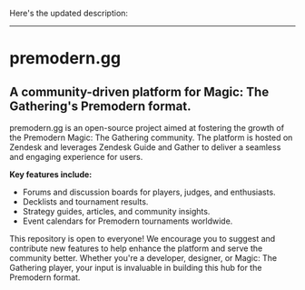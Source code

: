 Here's the updated description:

---

# premodern.gg

## A community-driven platform for Magic: The Gathering's Premodern format.

premodern.gg is an open-source project aimed at fostering the growth of the Premodern Magic: The Gathering community.
The platform is hosted on Zendesk and leverages Zendesk Guide and Gather to deliver a seamless and engaging experience
for users.

**Key features include:**

- Forums and discussion boards for players, judges, and enthusiasts.
- Decklists and tournament results.
- Strategy guides, articles, and community insights.
- Event calendars for Premodern tournaments worldwide.

This repository is open to everyone! We encourage you to suggest and contribute new features to help enhance the
platform and serve the community better. Whether you're a developer, designer, or Magic: The Gathering player, your
input is invaluable in building this hub for the Premodern format.  
